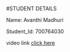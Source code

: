 #STUDENT DETAILS

Name: Avanthi Madhuri

Student_Id: 700764030

video link
[click here](https://drive.google.com/file/d/1Jstj8QSug8wan7lDu2oEB-DT-HSJILfV/view?usp=sharing)

